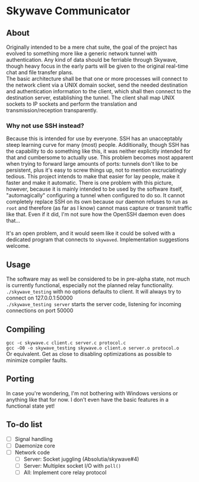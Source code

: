 # Skywave Communicator
## About
Originally intended to be a mere chat suite, the goal of the project has evolved to something more like a generic network tunnel with authentication.
Any kind of data should be ferriable through Skywave, though heavy focus in the early parts will be given to the original real-time chat and file transfer plans.<br>The basic architecture shall be that one or more processes will connect to the network client via a UNIX domain socket, send the needed destination and authentication information to the client, which shall then connect to the destination server, establishing the tunnel. The client shall map UNIX sockets to IP sockets and perform the translation and transmission/reception transparently.
### Why not use SSH instead?
Because this is intended for use by everyone. SSH has an unacceptably steep learning curve for many (most) people. Additionally, though SSH has the capability to do something like this, it was neither explicitly intended for that and cumbersome to actually use. This problem becomes most apparent when trying to forward large amounts of ports: tunnels don't like to be persistent, plus it's easy to screw things up, not to mention excruciatingly tedious. This project intends to make that easier for lay people, make it faster and make it automatic. There is one problem with this picture, however, because it is mainly intended to be used by the software itself, "automagically" configuring a tunnel when configured to do so. It cannot completely replace SSH on its own because our daemon refuses to run as `root` and therefore (as far as I know) cannot mass capture or transmit traffic like that. Even if it did, I'm not sure how the OpenSSH daemon even does that...<br><br>It's an open problem, and it would seem like it could be solved with a dedicated program that connects to `skywaved`. Implementation suggestions welcome.
## Usage
The software may as well be considered to be in pre-alpha state, not much is currently functional, especially not the planned relay functionality.
`./skywave_testing` with no options defaults to client. It will always try to connect on 127.0.0.1:50000<br>
`./skywave_testing server` starts the server code, listening for incoming connections on port 50000<br>
## Compiling
`gcc -c skywave.c client.c server.c protocol.c`<br>
`gcc -O0 -o skywave_testing skywave.o client.o server.o protocol.o`<br>
Or equivalent. Get as close to disabling optimizations as possible to minimize compiler faults.
## Porting
In case you're wondering, I'm not bothering with Windows versions or anything like that for now. I don't even have the basic features in a functional state yet!
## To-do list
- [ ] Signal handling
- [ ] Daemonize core
- [ ] Network code
  - [ ] Server: Socket juggling (Absolutia/skywave#4)
  - [ ] Server: Multiplex socket I/O with `poll()`
  - [ ] All: Implement core relay protocol
